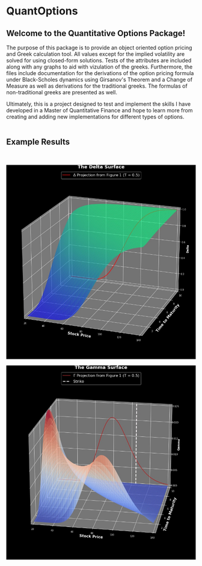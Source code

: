 # QuantOptions

## Welcome to the Quantitative Options Package!</font>
The purpose of this package is to provide an object oriented option pricing and Greek calculation tool. All values except for the implied volatility are solved for using closed-form solutions. Tests of the attributes are included along with any graphs to aid with vizulation of the greeks. Furthermore, the files include documentation for the derivations of the option pricing formula under Black-Scholes dynamics using Girsanov's Theorem and a Change of Measure as well as derivations for the traditional greeks. The formulas of non-traditional greeks are presented as well.

Ultimately, this is a project designed to test and implement the skills I have developed in a Master of Quantitative Finance and hope to learn more from creating and adding new implementations for different types of options.
<br>
<br>
## Example Results
<br>

<p align="center">
    <img src="https://github.com/hrflkner/QuantOptions/blob/main/res/Delta_Surface.jpg">
</p>

<p align="center">
    <img src="https://github.com/hrflkner/QuantOptions/blob/main/res/Gamma_Surface.jpg">
</p>

